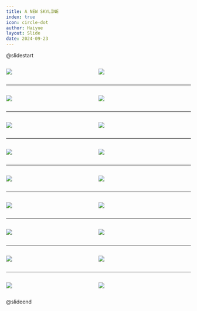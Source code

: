 ```yaml
---
title: A NEW SKYLINE
index: true
icon: circle-dot
author: Haiyue
layout: Slide
date: 2024-09-23
---
```

 
@slidestart

<div style="display:flex">
<div style="flex:1">

![](https://raw.githubusercontent.com/yclord/reading/refs/heads/master/english/Level-W/A%20NEW%20SKYLINE/001.webp)
</div>
<div style="flex:1">

![](https://raw.githubusercontent.com/yclord/reading/refs/heads/master/english/Level-W/A%20NEW%20SKYLINE/002.webp)
</div>
</div>

---

<div style="display:flex">
<div style="flex:1">

![](https://raw.githubusercontent.com/yclord/reading/refs/heads/master/english/Level-W/A%20NEW%20SKYLINE/003.webp)
</div>
<div style="flex:1">

![](https://raw.githubusercontent.com/yclord/reading/refs/heads/master/english/Level-W/A%20NEW%20SKYLINE/004.webp)
</div>
</div>

---

<div style="display:flex">
<div style="flex:1">

![](https://raw.githubusercontent.com/yclord/reading/refs/heads/master/english/Level-W/A%20NEW%20SKYLINE/005.webp)
</div>
<div style="flex:1">

![](https://raw.githubusercontent.com/yclord/reading/refs/heads/master/english/Level-W/A%20NEW%20SKYLINE/006.webp)
</div>
</div>

---

<div style="display:flex">
<div style="flex:1">

![](https://raw.githubusercontent.com/yclord/reading/refs/heads/master/english/Level-W/A%20NEW%20SKYLINE/007.webp)
</div>
<div style="flex:1">

![](https://raw.githubusercontent.com/yclord/reading/refs/heads/master/english/Level-W/A%20NEW%20SKYLINE/008.webp)
</div>
</div>

---

<div style="display:flex">
<div style="flex:1">

![](https://raw.githubusercontent.com/yclord/reading/refs/heads/master/english/Level-W/A%20NEW%20SKYLINE/009.webp)
</div>
<div style="flex:1">

![](https://raw.githubusercontent.com/yclord/reading/refs/heads/master/english/Level-W/A%20NEW%20SKYLINE/010.webp)
</div>
</div>

---

<div style="display:flex">
<div style="flex:1">

![](https://raw.githubusercontent.com/yclord/reading/refs/heads/master/english/Level-W/A%20NEW%20SKYLINE/011.webp)
</div>
<div style="flex:1">

![](https://raw.githubusercontent.com/yclord/reading/refs/heads/master/english/Level-W/A%20NEW%20SKYLINE/012.webp)
</div>
</div>

---

<div style="display:flex">
<div style="flex:1">

![](https://raw.githubusercontent.com/yclord/reading/refs/heads/master/english/Level-W/A%20NEW%20SKYLINE/013.webp)
</div>
<div style="flex:1">

![](https://raw.githubusercontent.com/yclord/reading/refs/heads/master/english/Level-W/A%20NEW%20SKYLINE/014.webp)
</div>
</div>

---

<div style="display:flex">
<div style="flex:1">

![](https://raw.githubusercontent.com/yclord/reading/refs/heads/master/english/Level-W/A%20NEW%20SKYLINE/015.webp)
</div>
<div style="flex:1">

![](https://raw.githubusercontent.com/yclord/reading/refs/heads/master/english/Level-W/A%20NEW%20SKYLINE/016.webp)
</div>
</div>

---

<div style="display:flex">
<div style="flex:1">

![](https://raw.githubusercontent.com/yclord/reading/refs/heads/master/english/Level-W/A%20NEW%20SKYLINE/017.webp)
</div>
<div style="flex:1">

![](https://raw.githubusercontent.com/yclord/reading/refs/heads/master/english/Level-W/A%20NEW%20SKYLINE/018.webp)
</div>
</div>

@slideend
